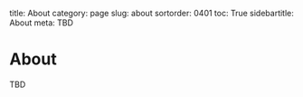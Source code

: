 ﻿title: About
category: page
slug: about
sortorder: 0401
toc: True
sidebartitle: About
meta: TBD

# About

TBD